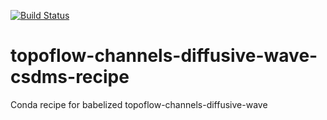 [![Build
Status](https://travis-ci.org/csdms-stack/topoflow-channels-diffusive-wave-csdms-recipe.svg?branch=master)](https://travis-ci.org/csdms-stack/topoflow-channels-diffusive-wave-csdms-recipe)

# topoflow-channels-diffusive-wave-csdms-recipe
Conda recipe for babelized topoflow-channels-diffusive-wave
